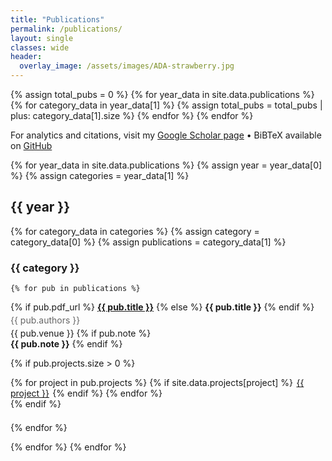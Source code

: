 ```yaml
---
title: "Publications"
permalink: /publications/
layout: single
classes: wide
header:
  overlay_image: /assets/images/ADA-strawberry.jpg
---
```


{% assign total_pubs = 0 %}
{% for year_data in site.data.publications %}
  {% for category_data in year_data[1] %}
    {% assign total_pubs = total_pubs | plus: category_data[1].size %}
  {% endfor %}
{% endfor %}

<p>
  For analytics and citations, visit my <a href="http://scholar.google.com/citations?hl=en&user=RCi98EAAAAAJ">Google Scholar page</a> • 
  BiBTeX available on <a href="https://github.com/personalrobotics/pubs">GitHub</a>
</p>

{% for year_data in site.data.publications %}
  {% assign year = year_data[0] %}
  {% assign categories = year_data[1] %}

## {{ year }}

  {% for category_data in categories %}
    {% assign category = category_data[0] %}
    {% assign publications = category_data[1] %}

### {{ category }}

    {% for pub in publications %}
<div class="publication-entry" style="margin-bottom: 1.5em;">

  <div class="publication-title" style="margin-bottom: 0.3em;">
    {% if pub.pdf_url %}
  <a href="{{ pub.pdf_url }}"><strong>{{ pub.title }}</strong></a>
    {% else %}
  <strong>{{ pub.title }}</strong>
    {% endif %}
  </div>

  <div class="publication-authors" style="color: #666; margin-bottom: 0.3em;">
    {{ pub.authors }}
  </div>

  <div class="publication-venue" style="margin-bottom: 0.3em;">
    {{ pub.venue }}
    {% if pub.note %}
    <br><strong>{{ pub.note }}</strong>
    {% endif %}
  </div>

  {% if pub.projects.size > 0 %}
  <div class="publication-projects">
    {% for project in pub.projects %}
      {% if site.data.projects[project] %}
    <a href="/projects/#{{ project }}" class="btn btn--info btn--small" style="margin: 0.1em;">{{ project }}</a>
      {% endif %}
    {% endfor %}
  </div>
  {% endif %}

</div>
    {% endfor %}

  {% endfor %}
{% endfor %}

